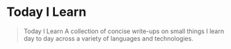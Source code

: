 # Today I Learn
> Today I Learn A collection of concise write-ups on small things I learn day to day across a variety of languages and technologies.